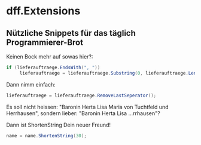 dff.Extensions
================================
Nützliche Snippets für das täglich Programmierer-Brot
-----------------------------------------------------

Keinen Bock mehr auf sowas hier?:

```c#
if (lieferauftraege.EndsWith(", "))
     lieferauftraege = lieferauftraege.Substring(0, lieferauftraege.Length - 2);
``` 
Dann nimm einfach:
```c#
lieferauftraege = lieferauftraege.RemoveLastSeperator();
```

Es soll nicht heissen: "Baronin Herta Lisa Maria von Tuchtfeld und Herrhausen", sondern lieber: "Baronin Herta Lisa ...rrhausen"?

Dann ist ShortenString Dein neuer Freund!

```c#
name = name.ShortenString(30);
```
